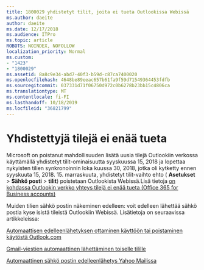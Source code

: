 ```yaml
---
title: 1800029 yhdistetyt tilit, joita ei tueta Outlookissa Webissä
ms.author: daeite
author: daeite
ms.date: 12/17/2018
ms.audience: ITPro
ms.topic: article
ROBOTS: NOINDEX, NOFOLLOW
localization_priority: Normal
ms.custom:
- "1423"
- "1800029"
ms.assetid: 8a8c9e34-abd7-40f3-b59d-c87ca7400020
ms.openlocfilehash: 4648be89eeac657b61fa9f59d71549364453fdfb
ms.sourcegitcommit: 037331d71f06750d972c0b6278b23bb15c4806ca
ms.translationtype: MT
ms.contentlocale: fi-FI
ms.lasthandoff: 10/18/2019
ms.locfileid: "36821799"
---
```

# <a name="connected-accounts-are-no-longer-supported"></a>Yhdistettyjä tilejä ei enää tueta

Microsoft on poistanut mahdollisuuden lisätä uusia tilejä Outlookiin verkossa käyttämällä yhdistetyt tilit-ominaisuutta syyskuussa 15, 2018 ja lopettaa nykyisten tilien synkronoinnin loka kuussa 30, 2018, jotka oli kytketty ennen syyskuuta 15, 2018. 15. marraskuuta, yhdistetyt tilit-vaihto ehto ( **Asetukset** \> **Sähkö posti** \> **tilit**) poistetaan Outlookista Webissä.Lisä tietoja [on kohdassa Outlookin verkko yhteys tilejä ei enää tueta (Office 365 for Business accounts)](https://support.office.com/article/Connected-accounts-is-no-longer-supported-in-Outlook-on-the-web-Office-365-for-business-accounts-5cc526bf-e928-4a99-8b9f-5e089df7d887)
  
Muiden tilien sähkö postin näkeminen edelleen: voit edelleen lähettää sähkö postia kyse isistä tileistä Outlookiin Webissä. Lisätietoja on seuraavissa artikkeleissa:
  
[Automaattisen edelleenlähetyksen ottaminen käyttöön tai poistaminen käytöstä Outlook.com](https://go.microsoft.com/fwlink/?linkid=2038346)
  
[Gmail-viestien automaattinen lähettäminen toiselle tilille](https://aka.ms/forward-gmail-messages)
  
[Automaattinen sähkö postin edelleenlähetys Yahoo Mailissa](https://aka.ms/yahoo-email-forwarding)
  